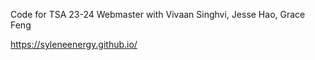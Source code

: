 Code for TSA 23-24 Webmaster with Vivaan Singhvi, Jesse Hao, Grace Feng

https://syleneenergy.github.io/
